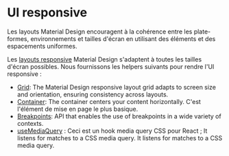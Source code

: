 # UI responsive

<p class="description">Les layouts Material Design encouragent à la cohérence entre les plate-formes, environnements et tailles d'écran en utilisant des éléments et des espacements uniformes.</p>

Les [layouts responsive](https://material.io/design/layout/responsive-layout-grid.html) Material Design s'adaptent à toutes les tailles d'écran possibles. Nous fournissons les helpers suivants pour rendre l'UI responsive :

- [Grid](/components/grid/): The Material Design responsive layout grid adapts to screen size and orientation, ensuring consistency across layouts.
- [Container](/components/container/): The container centers your content horizontally. C'est l'élément de mise en page le plus basique.
- [Breakpoints](/customization/breakpoints/): API that enables the use of breakpoints in a wide variety of contexts.
- [useMediaQuery](/components/use-media-query/) : Ceci est un hook media query CSS pour React ; It listens for matches to a CSS media query. It listens for matches to a CSS media query.
